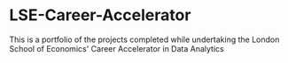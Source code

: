 # LSE-Career-Accelerator
This is a portfolio of the projects completed while undertaking the London School of Economics' Career Accelerator in Data Analytics
